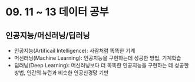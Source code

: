 # 09. 11 ~ 13 데이터 공부






## 인공지능/머신러닝/딥러닝

* 인공지능(Artificail Intelligence): 사람처럼 똑똑한 기계
* 머신러닝(Machine Learning): 인공지능을 구현하는데 성공한 방법, 기계학습
* 딥러닝(Deep Learning): 머신러닝보다 더 똑똑한 인공지능을 구현하는 데 성공한 방법, 인간의 뉴런과 비슷한 인공신경망 기반
